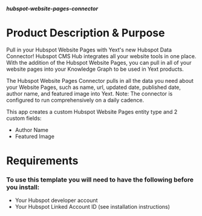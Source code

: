 ##### hubspot-website-pages-connector
# Product Description & Purpose

Pull in your Hubspot Website Pages with Yext's new Hubspot Data Connector! Hubspot CMS Hub integrates all your website tools in one place. With the addition of the Hubspot Website Pages, you can pull in all of your website pages into your Knowledge Graph to be used in Yext products. 

The Hubspot Website Pages Connector pulls in all the data you need about your Website Pages, such as name, url, updated date, published date, author name, and featured image into Yext. Note: The connector is configured to run comprehensively on a daily cadence. 

This app creates a custom Hubspot Website Pages entity type and 2 custom fields: 

- Author Name
- Featured Image

# Requirements

### To use this template you will need to have the following before you install:

- Your Hubspot developer account 
- Your Hubspot Linked Account ID (see installation instructions) 
